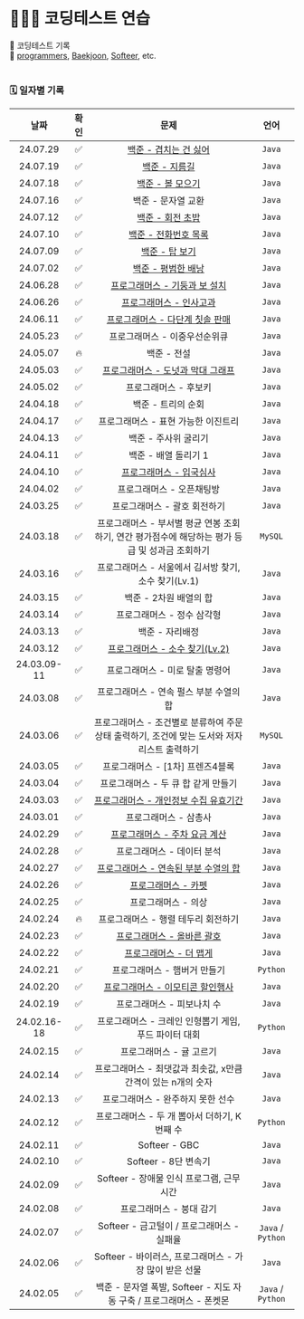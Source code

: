 # 👩🏻‍💻 코딩테스트 연습

📌 코딩테스트 기록  
📌 [programmers](https://programmers.co.kr/), [Baekjoon](https://www.acmicpc.net/), [Softeer](https://softeer.ai/index), etc.
<br><br>

### 🗓️ 일자별 기록
|날짜|확인|문제|언어|
|:----:|:----:|:----:|:----:|
|24.07.29|✅|[백준 - 겹치는 건 싫어](https://coding-vvon.tistory.com/entry/coding-test-21)|`Java`|
|24.07.19|✅|[백준 - 지름길](https://coding-vvon.tistory.com/entry/coding-test-20)|`Java`|
|24.07.18|✅|[백준 - 볼 모으기](https://coding-vvon.tistory.com/entry/coding-test-19)|`Java`|
|24.07.16|✅|백준 - 문자열 교환|`Java`|
|24.07.12|✅|[백준 - 회전 초밥](https://coding-vvon.tistory.com/entry/coding-test-18)|`Java`|
|24.07.10|✅|[백준 - 전화번호 목록](https://coding-vvon.tistory.com/entry/coding-test-17)|`Java`|
|24.07.09|✅|[백준 - 탑 보기](https://coding-vvon.tistory.com/entry/coding-test-16)|`Java`|
|24.07.02|✅|[백준 - 평범한 배낭](https://coding-vvon.tistory.com/entry/coding-test-15)|`Java`|
|24.06.28|✅|[프로그래머스 - 기둥과 보 설치](https://coding-vvon.tistory.com/entry/coding-test-14)|`Java`|
|24.06.26|✅|[프로그래머스 - 인사고과](https://coding-vvon.tistory.com/entry/coding-test-13)|`Java`|
|24.06.11|✅|[프로그래머스 - 다단계 칫솔 판매](https://coding-vvon.tistory.com/entry/coding-test-12)|`Java`|
|24.05.23|✅|프로그래머스 - 이중우선순위큐|`Java`|
|24.05.07|🔥|백준 - 전설|`Java`|
|24.05.03|✅|[프로그래머스 - 도넛과 막대 그래프](https://coding-vvon.tistory.com/entry/coding-test-11)|`Java`|
|24.05.02|✅|프로그래머스 - 후보키|`Java`|
|24.04.18|✅|백준 - 트리의 순회|`Java`|
|24.04.17|✅|프로그래머스 - 표현 가능한 이진트리|`Java`|
|24.04.13|✅|백준 - 주사위 굴리기|`Java`|
|24.04.11|✅|백준 - 배열 돌리기 1|`Java`|
|24.04.10|✅|[프로그래머스 - 입국심사](https://coding-vvon.tistory.com/entry/coding-test-10)|`Java`|
|24.04.02|✅|프로그래머스 - 오픈채팅방|`Java`|
|24.03.25|✅|프로그래머스 - 괄호 회전하기|`Java`|
|24.03.18|✅|프로그래머스 - 부서별 평균 연봉 조회하기, 연간 평가점수에 해당하는 평가 등급 및 성과금 조회하기|`MySQL`|
|24.03.16|✅|프로그래머스 - 서울에서 김서방 찾기, 소수 찾기(Lv.1)|`Java`|
|24.03.15|✅|백준 - 2차원 배열의 합|`Java`|
|24.03.14|✅|프로그래머스 - 정수 삼각형|`Java`|
|24.03.13|✅|백준 - 자리배정|`Java`|
|24.03.12|✅|[프로그래머스 - 소수 찾기(Lv.2)](https://coding-vvon.tistory.com/entry/coding-test-9)|`Java`|
|24.03.09-11|✅|프로그래머스 - 미로 탈출 명령어|`Java`|
|24.03.08|✅|프로그래머스 - 연속 펄스 부분 수열의 합|`Java`|
|24.03.06|✅|프로그래머스 - 조건별로 분류하여 주문상태 출력하기, 조건에 맞는 도서와 저자 리스트 출력하기|`MySQL`|
|24.03.05|✅|프로그래머스 - [1차] 프렌즈4블록|`Java`|
|24.03.04|✅|프로그래머스 - 두 큐 합 같게 만들기|`Java`|
|24.03.03|✅|[프로그래머스 - 개인정보 수집 유효기간](https://coding-vvon.tistory.com/entry/coding-test-8)|`Java`|
|24.03.01|✅|프로그래머스 - 삼총사|`Java`|
|24.02.29|✅|[프로그래머스 - 주차 요금 계산](https://coding-vvon.tistory.com/entry/coding-test-7)|`Java`|
|24.02.28|✅|프로그래머스 - 데이터 분석|`Java`|
|24.02.27|✅|[프로그래머스 - 연속된 부분 수열의 합](https://coding-vvon.tistory.com/entry/coding-test-6)|`Java`|
|24.02.26|✅|[프로그래머스 - 카펫](https://coding-vvon.tistory.com/entry/coding-test-4)|`Java`|
|24.02.25|✅|프로그래머스 - 의상|`Java`|
|24.02.24|🔥|프로그래머스 - 행렬 테두리 회전하기|`Java`|
|24.02.23|✅|[프로그래머스 - 올바른 괄호](https://coding-vvon.tistory.com/entry/coding-test-5)|`Java`|
|24.02.22|✅|[프로그래머스 - 더 맵게](https://coding-vvon.tistory.com/entry/coding-test-3)|`Java`|
|24.02.21|✅|프로그래머스 - 햄버거 만들기|`Python`|
|24.02.20|✅|[프로그래머스 - 이모티콘 할인행사](https://coding-vvon.tistory.com/entry/coding-test-2)|`Java`|
|24.02.19|✅|프로그래머스 - 피보나치 수|`Java`|
|24.02.16-18|✅|프로그래머스 - 크레인 인형뽑기 게임, 푸드 파이터 대회|`Python`|
|24.02.15|✅|프로그래머스 - 귤 고르기|`Java`|
|24.02.14|✅|프로그래머스 - 최댓값과 최솟값, x만큼 간격이 있는 n개의 숫자|`Java`|
|24.02.13|✅|프로그래머스 - 완주하지 못한 선수|`Java`|
|24.02.12|✅|프로그래머스 - 두 개 뽑아서 더하기, K번째 수|`Python`|
|24.02.11|✅|Softeer - GBC|`Java`|
|24.02.10|✅|Softeer - 8단 변속기|`Java`|
|24.02.09|✅|Softeer - 장애물 인식 프로그램, 근무 시간|`Java`|
|24.02.08|✅|프로그래머스 - 붕대 감기|`Java`|
|24.02.07|✅|Softeer - 금고털이 / 프로그래머스 - 실패율|`Java` / `Python`|
|24.02.06|✅|Softeer - 바이러스, 프로그래머스 - 가장 많이 받은 선물|`Java`|
|24.02.05|✅|백준 - 문자열 폭발, Softeer - 지도 자동 구축 / 프로그래머스 - 폰켓몬|`Java` / `Python`|

